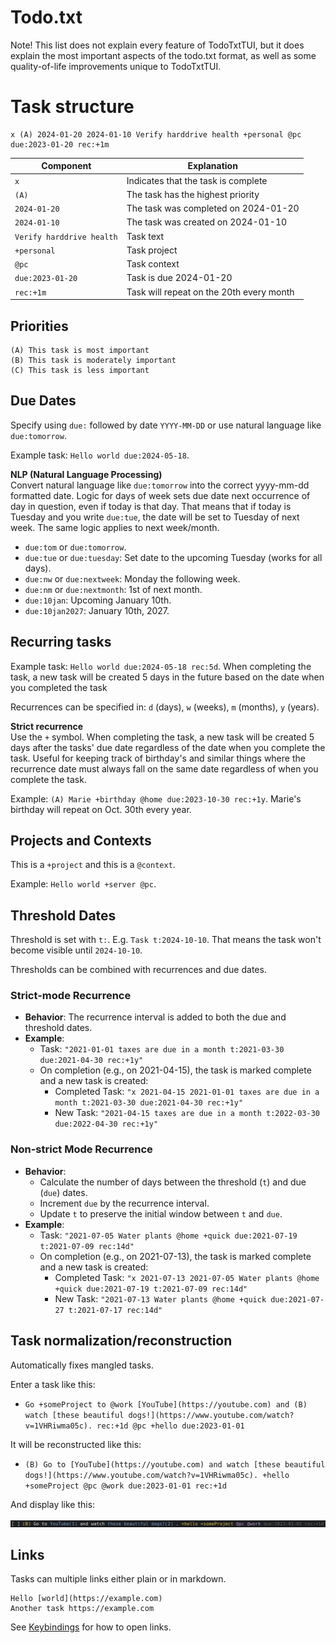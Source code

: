 # Todo.txt

Note! This list does not explain every feature of TodoTxtTUI, but it does explain the most important aspects of the todo.txt format, as well as some quality-of-life improvements unique to TodoTxtTUI.

# Task structure

```
x (A) 2024-01-20 2024-01-10 Verify harddrive health +personal @pc due:2023-01-20 rec:+1m 
```

| Component                 | Explanation                               |
|---------------------------|-------------------------------------------|
| `x`                       | Indicates that the task is complete       |
| `(A)`                     | The task has the highest priority         |
| `2024-01-20`              | The task was completed on 2024-01-20      |
| `2024-01-10`              | The task was created on 2024-01-10        |
| `Verify harddrive health` | Task text                                 |
| `+personal`               | Task project                              |
| `@pc`                     | Task context                              |
| `due:2023-01-20`          | Task is due 2024-01-20                    |
| `rec:+1m`                 | Task will repeat on the 20th every month  |

## Priorities

```
(A) This task is most important
(B) This task is moderately important
(C) This task is less important
```

## Due Dates

Specify using `due:` followed by date `YYYY-MM-DD` or use natural language like `due:tomorrow`.

Example task: `Hello world due:2024-05-18`.

**NLP (Natural Language Processing)**  
Convert natural language like `due:tomorrow` into the correct yyyy-mm-dd formatted date. Logic for days of week sets due date next occurrence of day in question, even if today is that day. That means that if today is Tuesday and you write `due:tue`, the date will be set to Tuesday of next week. The same logic applies to next week/month.

* `due:tom` or `due:tomorrow`.
* `due:tue` or `due:tuesday`: Set date to the upcoming Tuesday (works for all days).
* `due:nw` or `due:nextweek`: Monday the following week.
* `due:nm` or `due:nextmonth`: 1st of next month.
* `due:10jan`: Upcoming January 10th.
* `due:10jan2027`: January 10th, 2027.

## Recurring tasks

Example task: `Hello world due:2024-05-18 rec:5d`. When completing the task, a new task will be created 5 days in the future based on the date when you completed the task

Recurrences can be specified in: `d` (days), `w` (weeks), `m` (months), `y` (years).

**Strict recurrence**  
Use the `+` symbol. When completing the task, a new task will be created 5 days after the tasks' due date regardless of the date when you complete the task. Useful for keeping track of birthday's and similar things where the recurrence date must always fall on the same date regardless of when you complete the task.

Example: `(A) Marie +birthday @home due:2023-10-30 rec:+1y`. Marie's birthday will repeat on Oct. 30th every year.

## Projects and Contexts

This is a `+project` and this is a `@context`.

Example: `Hello world +server @pc`.

## Threshold Dates

Threshold is set with `t:`. E.g. `Task t:2024-10-10`. That means the task won't become visible until `2024-10-10`.

Thresholds can be combined with recurrences and due dates.

### Strict-mode Recurrence

- **Behavior**: The recurrence interval is added to both the due and threshold dates.
- **Example**:
    - Task: `"2021-01-01 taxes are due in a month t:2021-03-30 due:2021-04-30 rec:+1y"`
    - On completion (e.g., on 2021-04-15), the task is marked complete and a new task is created:
        - Completed Task: `"x 2021-04-15 2021-01-01 taxes are due in a month t:2021-03-30 due:2021-04-30 rec:+1y"`
        - New Task: `"2021-04-15 taxes are due in a month t:2022-03-30 due:2022-04-30 rec:+1y"`

### Non-strict Mode Recurrence

- **Behavior**: 
    - Calculate the number of days between the threshold (`t`) and due (`due`) dates.
    - Increment `due` by the recurrence interval.
    - Update `t` to preserve the initial window between `t` and `due`.
- **Example**:
    - Task: `"2021-07-05 Water plants @home +quick due:2021-07-19 t:2021-07-09 rec:14d"`
    - On completion (e.g., on 2021-07-13), the task is marked complete and a new task is created:
        - Completed Task: `"x 2021-07-13 2021-07-05 Water plants @home +quick due:2021-07-19 t:2021-07-09 rec:14d"`
        - New Task: `"2021-07-13 Water plants @home +quick due:2021-07-27 t:2021-07-17 rec:14d"`

## Task normalization/reconstruction

Automatically fixes mangled tasks. 

Enter a task like this:
  * `Go +someProject to @work [YouTube](https://youtube.com) and (B) watch [these beautiful dogs!](https://www.youtube.com/watch?v=1VHRiwma05c). rec:+1d @pc +hello due:2023-01-01`

It will be reconstructed like this:

  * `(B) Go to [YouTube](https://youtube.com) and watch [these beautiful dogs!](https://www.youtube.com/watch?v=1VHRiwma05c). +hello +someProject @pc @work due:2023-01-01 rec:+1d`

And display like this:

![Reconstructed task](img/reconstructed-task.png)

## Links

Tasks can multiple links either plain or in markdown.

```
Hello [world](https://example.com)
Another task https://example.com
```

See [Keybindings](https://github.com/mdillondc/todo-txt-tui/tree/main#keybindings) for how to open links.